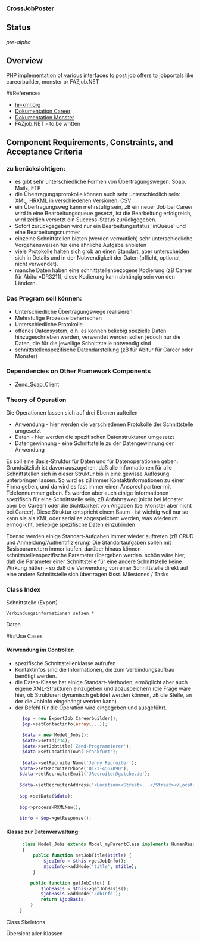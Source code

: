 ### CrossJobPoster

## Status

*pre-alpha*

## Overview

PHP implementation of various interfaces to post job offers to jobportals like careerbuilder, monster or FAZjob.NET

##References


* [hr-xml.org](http://hr-xml.org "HR-XML")
* [Dokumentation Career](http://dpi.careerbuilder.com/Site/Index.aspx "Careerbuilder Specs")
* [Dokumentation Monster](http://doc.monster.com/ "Monster Specs")
* FAZjob.NET - to be written

## Component Requirements, Constraints, and Acceptance Criteria

### zu berücksichtigen:

- es gibt sehr unterschiedliche Formen von Übertragungswegen: Soap, Mails, FTP
- die Übertragungsprotokolle können auch sehr unterschiedlich sein: XML, HRXML in verschiedenen Versionen, CSV
- ein Übertragungsweg kann mehrstufig sein, zB ein neuer Job bei Career wird in eine Bearbeitungsqueue gesetzt, ist die Bearbeitung erfolgreich, wird zeitlich versetzt ein Success-Status zurückgegeben.
- Sofort zurückgegeben wird nur ein Bearbeitungsstatus 'inQueue' und eine Bearbeitungsnummer
- einzelne Schnittstellen bieten (werden vermutlich) sehr unterschiedliche Vorgehensweisen für eine ähnliche Aufgabe anbieten
- viele Protokolle halten sich grob an einen Standart, aber unterscheiden sich in Details und in der Notwendigkeit der Daten (pflicht, optional, nicht verwendet).
- manche Daten haben eine schnittstellenbezogene Kodierung (zB Career für Abitur=DR3211), diese Kodierung kann abhängig sein von den Ländern.

### Das Program soll können:

- Unterschiedliche Übertragungswege realisieren
- Mehrstufige Prozesse beherrschen
- Unterschiedliche Protokolle
- offenes Datensystem, d.h. es können beliebig spezielle Daten hinzugeschrieben werden, verwendet werden sollen jedoch nur die Daten, die für die jeweilige Schnittstelle notwendig sind
- schnittstellenspezifische Datendarstellung (zB für Abitur für Career oder Monster)

### Dependencies on Other Framework Components

- Zend_Soap_Client

### Theory of Operation

Die Operationen lassen sich auf drei Ebenen aufteilen

- Anwendung - hier werden die verschiedenen Protokolle der Schnittstelle umgesetzt
- Daten - hier werden die spezifischen Datenstrukturen umgesetzt
- Datengewinnung - eine Schnittstelle zu der Datengewinnung der Anwendung

Es soll eine Basis-Struktur für Daten und für Datenoperationen geben.
Grundsätzlich ist davon auszugehen, daß alle Informationen für alle Schnittstellen sich in dieser Struktur bis in eine gewisse Auflösung unterbringen lassen.
So wird es zB immer Kontaktinformationen zu einer Firma geben, und da wird es fast immer einen Ansprechpartner mit Telefonnummer geben.
Es werden aber auch einige Informationen spezifisch für eine Schnittstelle sein, zB Anfahrtsweg (nicht bei Monster aber bei Career) oder die Sichtbarkeit von Angaben (bei Monster aber nicht bei Career).
Diese Struktur entspricht einem Baum - ist wichtig weil nur so kann sie als XML oder serialize abgespeichert werden, was wiederum ermöglicht, beliebige spezifische Daten einzubinden

Ebenso werden einige Standart-Aufgaben immer wieder auftreten (zB CRUD und Anmeldung/Authentifizierung)
Die Standartaufgaben sollen mit Basisparametern immer laufen, darüber hinaus können schnittstellenspezifische Parameter übergeben werden.
schön wäre hier, daß die Parameter einer Schnittstelle für eine andere Schnittstelle keine Wirkung hätten - so daß die Verwendung von einer Schnittstelle direkt auf eine andere Schnittstelle sich übertragen lässt.
Milestones / Tasks



### Class Index

Schnittstelle (Export)

    Verbindungsinformationen setzen *

Daten

###Use Cases


#### Verwendung im Controller:

* spezifische Schnittstellenklasse aufrufen
* Kontaktinfos sind die Informationen, die zum Verbindungsaufbau benötigt werden.
* die Daten-Klasse hat einige Standart-Methoden, ermöglicht aber auch eigene XML-Strukturen einzugeben und abzuspeichern (die Frage wäre hier, ob Strukturen dynamisch gebildet werden können, zB die Stelle, an der die JobInfo eingehängt werden kann)
* der Befehl für die Operation wird eingegeben und ausgeführt.

```php
      $op = new ExportJob_Careerbuilder();
      $op->setContactinfo(array(...));
 
      $data = new Model_Jobs();
      $data->setId(234);
      $data->setJobtitle('Zend-Programmierer');
      $data->setLocationTown('Frankfurt');
 
      $data->setRecruiterName('Jenny Recruiter');
     $data->setRecruiterPhone('0123-4567890');
     $data->setRecruiterEmail('JRecruiter@gotche.de');
 
     $data->setRecruiterAddress('<Location><Street>...</Street></Location>');
 
     $op->setData($data);
 
     $op->processHRXMLNew();
 
     $info = $op->getResponse();
```
 
#### Klasse zur Datenverwaltung:

```php
      class Model_Jobs extends Model_myParentClass implements HumanResourceData_Interface
      {
          public function setJobTitle($title) {
              $jobInfo = $this->getJobInfo();
              $jobInfo->addNode('title', $title);
          }

         public function getJobInfo() {
             $jobBasis = $this->getJobBasis();
             $jobBasis->addNode('JobInfo');
             return $jobBasis;
         }
     }
 ```

Class Skeletons

Übersicht aller Klassen